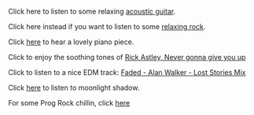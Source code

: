 Click here to listen to some relaxing [acoustic guitar](https://www.youtube.com/watch?v=bpKn3vx6LkI).

Click here instead if you want to listen to some [relaxing rock](https://www.youtube.com/watch?v=JVJVAHLJleU).

Click [here](https://www.youtube.com/watch?v=c3lid40q2ew) to hear a lovely piano piece.

Click to enjoy the soothing tones of [Rick Astley, Never gonna give you up](https://www.youtube.com/watch?v=2HQaBWziYvY)

Click to listen to a nice EDM track:
[Faded - Alan Walker - Lost Stories Mix](https://soundcloud.com/loststories/alan-walker-faded-lost-stories-remix)

Click [here](https://www.youtube.com/watch?v=e80qhyovOnA) to listen to moonlight shadow.

For some Prog Rock chillin, click [here](www.youtube.com/watch?v=i7zcOlnEoRo)

